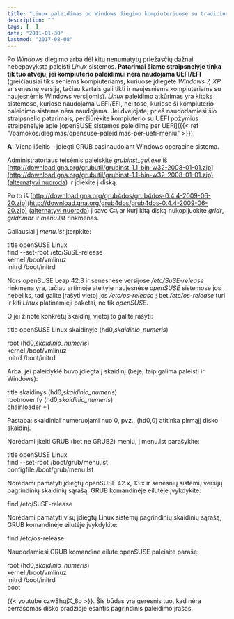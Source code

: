 ```yaml
---
title: "Linux paleidimas po Windows diegimo kompiuteriuose su tradicine BIOS paleidykle"
description: ""
tags: [  ]
date: "2011-01-30"
lastmod: "2017-08-08"
---
```

Po _Windows_ diegimo arba dėl kitų nenumatytų priežasčių dažnai nebepavyksta paleisti _Linux_ sistemos. **Patarimai šiame straipsnelyje tinka tik tuo atveju, jei kompiuterio paleidimui nėra naudojama UEFI/EFI** (greičiausiai tiks seniems kompiuteriams, kuriuose įdiegėte _Windows 7, XP_ ar senesnę versiją, tačiau kartais gali tikti ir naujesniems kompiuteriams su naujesnėmis Windows versijomis). _Linux_ paleidimo atkūrimas yra kitoks sistemose, kuriose naudojama UEFI/EFI, nei tose, kuriose ši kompiuterio paleidimo sistema nėra naudojama. Jei dvejojate, prieš naudodamiesi šio straipsnelio patarimais, peržiūrėkite kompiuterio su UEFI požymius straipsnelyje apie [openSUSE sistemos paleidimą per UEFI]({{< ref "/pamokos/diegimas/opensuse-paleidimas-per-uefi-meniu" >}}).

**A.** Viena išeitis – įdiegti GRUB pasinaudojant Windows operacine sistema.

Administratoriaus teisėmis paleiskite _grubinst\_gui.exe_ iš [http://download.gna.org/grubutil/grubinst-1.1-bin-w32-2008-01-01.zip](http://download.gna.org/grubutil/grubinst-1.1-bin-w32-2008-01-01.zip) ([alternatyvi nuoroda](/Priedai/grubinst-1.1-bin-w32-2008-01-01.zip)) ir įdiekite į diską.

Po to iš [http://download.gna.org/grub4dos/grub4dos-0.4.4-2009-06-20.zip](http://download.gna.org/grub4dos/grub4dos-0.4.4-2009-06-20.zip) ([alternatyvi nuoroda](/Priedai/grub4dos-0.4.4-2009-06-20.zip)) į savo C:\\ ar kurį kitą diską nukopijuokite _grldr_, _grldr.mbr_ ir _menu.lst_ rinkmenas.

Galiausiai į _menu.lst_ įterpkite:

title openSUSE Linux   
 find --set-root /etc/SuSE-release  
 kernel /boot/vmlinuz  
 initrd /boot/initrd

Nors openSUSE Leap 42.3 ir senesnėse versijose _/etc/SuSE-release_ rinkmena yra, tačiau artimoje ateityje naujesnėse _openSUSE_ sistemose jos nebeliks, tad galite įrašyti vietoj jos _/etc/os-release_ ; bet _/etc/os-release_ turi ir kiti _Linux_ platinamieji paketai, ne tik _openSUSE_.

O jei žinote konkretų skaidinį, vietoj to galite rašyti:

title openSUSE Linux skaidinyje (hd0,_skaidinio\_numeris_)

 root (hd0,_skaidinio\_numeris_)  
 kernel /boot/vmlinuz  
 initrd /boot/initrd

Arba, jei paleidyklė buvo įdiegta į skaidinį (beje, taip galima paleisti ir Windows):

title skaidinys (hd0,_skaidinio\_numeris_)  
 rootnoverify (hd0,_skaidinio\_numeris_)  
 chainloader +1

Pastaba: skaidiniai numeruojami nuo 0, pvz., (hd0,0) atitinka pirmąjį disko skaidinį.

Norėdami įkelti GRUB (bet ne GRUB2) meniu, į menu.lst parašykite:

title openSUSE Linux   
 find --set-root /boot/grub/menu.lst  
 configfile /boot/grub/menu.lst

Norėdami pamatyti įdiegtų openSUSE 42.x, 13.x ir senesnių sistemų versijų pagrindinių skaidinių sąrašą, GRUB komandinėje eilutėje įvykdykite:

find /etc/SuSE-release 

Norėdami pamatyti visų įdiegtų Linux sistemų pagrindinių skaidinių sąrašą, GRUB komandinėje eilutėje įvykdykite:

find /etc/os-release

Naudodamiesi GRUB komandine eilute openSUSE paleisite parašę:

 root (hd0,_skaidinio\_numeris_)  
 kernel /boot/vmlinuz  
 initrd /boot/initrd  
 boot

{{< youtube czwShqjX\_8o >}}. Šis būdas yra geresnis tuo, kad nėra perrašomas disko pradžioje esantis pagrindinis paleidimo įrašas.
